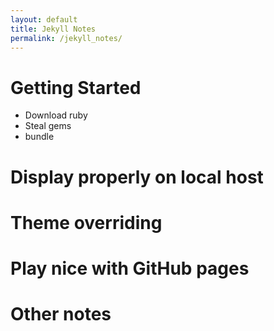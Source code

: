 ```yaml
---
layout: default
title: Jekyll Notes
permalink: /jekyll_notes/
---
```


# Getting Started 

- Download ruby
- Steal gems
- bundle

# Display properly on local host #
 
# Theme overriding #

# Play nice with GitHub pages #

# Other notes #
